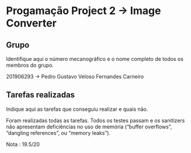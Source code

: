 
# Progamação Project 2 -> Image Converter

## Grupo

Identifique aqui o número mecanográfico e o nome completo de todos
os membros do grupo.

201906293 -> Pedro Gustavo Veloso Fernandes Carneiro

## Tarefas realizadas

Indique aqui as tarefas que conseguiu realizar e quais não. 

Foram realizadas todas as tarefas. Todos os testes passam e os sanitizers não apresentam deficiências no uso de memória (“buffer overflows”, “dangling references”, ou “memory leaks”).



Nota : 19.5/20
